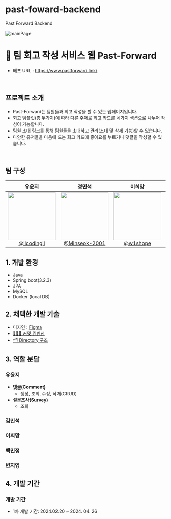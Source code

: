 # past-foward-backend
Past Forward Backend

![mainPage](https://github.com/donga-it-club/past-forward-frontend/assets/138123134/b19cc815-677f-42e8-ab35-f7acfa4bf988)

# 📖 팀 회고 작성 서비스 웹 Past-Forward

- 배포 URL : https://www.pastforward.link/

<br>

## 프로젝트 소개

- Past-Forward는 팀원들과 회고 작성을 할 수 있는 웹페이지입니다.
- 회고 템플릿(총 두가지)에 따라 다른 주제로 회고 카드를 네가지 섹션으로 나누어 작성이 가능합니다.
- 팀원 초대 링크를 통해 팀원들을 초대하고 관리(초대 및 삭제 기능)할 수 있습니다.
- 다양한 유저들을 마음에 드는 회고 카드에 좋아요를 누르거나 댓글을 작성할 수 있습니다.

<br>

## 팀 구성

<div align="center">

|                                                                  **유윤지**                                                                  |                                                                   **정민석**                                                                    |                                                               **이희망**                                                               |                                                                **백민정**                                                                |                                                               **변지영**                                                               |
|:-----------------------------------------------------------------------------------------------------------------------------------------:|:--------------------------------------------------------------------------------------------------------------------------------------------:|:-----------------------------------------------------------------------------------------------------------------------------------:|:-------------------------------------------------------------------------------------------------------------------------------------:|:-----------------------------------------------------------------------------------------------------------------------------------:|
| [<img src="https://avatars.githubusercontent.com/u/105447233?v=4" height=150 width=150> <br/> @llcodingll](https://github.com/llcodingll) | [<img src="https://avatars.githubusercontent.com/u/90817465?v=4" height=150 width=150> <br/> @Minseok-2001](https://github.com/Minseok-2001) | [<img src="https://avatars.githubusercontent.com/u/122812652?v=4" height=150 width=150> <br/> @w1shope](https://github.com/w1shope) | [<img src="https://avatars.githubusercontent.com/u/110668121?v=4" height=150 width=150> <br/> @yangheeb](https://github.com/yangheeb) | [<img src="https://avatars.githubusercontent.com/u/156206916?v=4" height=150 width=150> <br/> @zzero-o](https://github.com/zzero-o) |

</div>

## 1. 개발 환경
- Java
- Spring boot(3.2.3)
- JPA
- MySQL
- Docker (local DB)

## 2. 채택한 개발 기술
- 디자인 : [Figma](https://www.figma.com/file/zJaBNvTvLlG0d9h5TILICj/Past-Forward-Web-Site?type=design&node-id=1157%3A6652&mode=design&t=eI1Pvgp8EpiHQgEA-1)
- [👩🏻‍💻 커밋 컨벤션](https://seed-spike-d61.notion.site/350f6f3f1edc4300922cf71f6b626756?pvs=25)
- [🗂️ Directory 구조](https://seed-spike-d61.notion.site/Directory-085647caa8984dd08388dc901ab55d9f)

## 3. 역할 분담
### 유윤지
- **댓글(Comment)**
  - 생성, 조회, 수정, 삭제(CRUD)
- **설문조사(Survey)**
  - 조회

### 김민석

### 이희망

### 백민정

### 변지영

## 4. 개발 기간
### 개발 기간
- 1차 개발 기간: 2024.02.20 ~ 2024. 04. 26